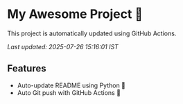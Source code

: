 # My Awesome Project 🚀

This project is automatically updated using GitHub Actions.

_Last updated: 2025-07-26 15:16:01 IST_

## Features
- Auto-update README using Python 🐍
- Auto Git push with GitHub Actions 🤖
